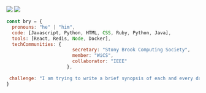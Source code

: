 <p align="left">
<img src="https://github-readme-stats.vercel.app/api?username=bryanlais&hide=stars,issues&count_private=true&show_icons=true&theme=tokyonight">
<img src="https://github-readme-stats.vercel.app/api/top-langs/?username=bryanlais&layout=compact&theme=tokyonight&hide=processing">
</p>

```javascript
const bry = {
  pronouns: "he" | "him",
  code: [Javascript, Python, HTML, CSS, Ruby, Python, Java],
  tools: [React, Redis, Node, Docker],
  techCommunities: {
                        secretary: "Stony Brook Computing Society",
                        member: "WiCS",
                        collaborator: "IEEE"
                      },
 
 challenge: "I am trying to write a brief synopsis of each and every day! I'm also making a song every few weeks :)"
}
```

<!--
**bryanlais/bryanlais** is a ✨ _special_ ✨ repository because its `README.md` (this file) appears on your GitHub profile.

Here are some ideas to get you started:

- 🔭 I’m currently working on ...
- 🌱 I’m currently learning ...
- 👯 I’m looking to collaborate on ...
- 🤔 I’m looking for help with ...
- 💬 Ask me about ...
- 📫 How to reach me: ...
- 😄 Pronouns: ...
- ⚡ Fun fact: ...
-->
